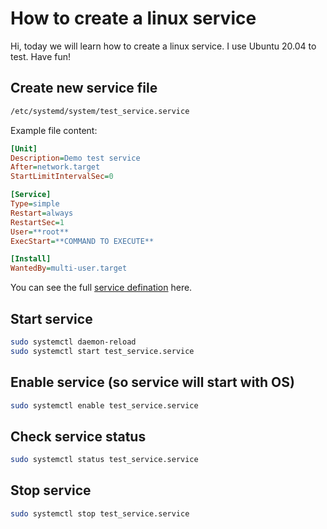 # How to create a linux service


<!--more-->

Hi, today we will learn how to create a linux service. I use Ubuntu 20.04 to test. Have fun!

## Create new service file
```bash
/etc/systemd/system/test_service.service
```
Example file content:
```ini
[Unit]
Description=Demo test service
After=network.target
StartLimitIntervalSec=0

[Service]
Type=simple
Restart=always
RestartSec=1
User=**root**
ExecStart=**COMMAND TO EXECUTE**

[Install]
WantedBy=multi-user.target
```
You can see the full [service defination](https://www.freedesktop.org/software/systemd/man/systemd.service.html) here.

## Start service
```bash
sudo systemctl daemon-reload
sudo systemctl start test_service.service
```

## Enable service (so service will start with OS)
```bash
sudo systemctl enable test_service.service
```

## Check service status
```bash
sudo systemctl status test_service.service
```

## Stop service
```bash
sudo systemctl stop test_service.service
```
